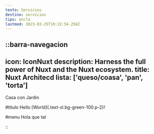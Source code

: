 ```yaml
---
texto: Servicios
destino: servicios
tipo: ancla
lastmod: 2023-03-25T19:22:54.256Z
---
```


::barra-navegacion
---
icon: IconNuxt
description: Harness the full power of Nuxt and the Nuxt ecosystem.
title: Nuxt Architecd
lista: ['queso/coasa', 'pan', 'torta']
---

Casa con Jardin

#titulo
Hello [World]{.text-xl.bg-green-100.p-2}!


#menu
Hola que tal

::